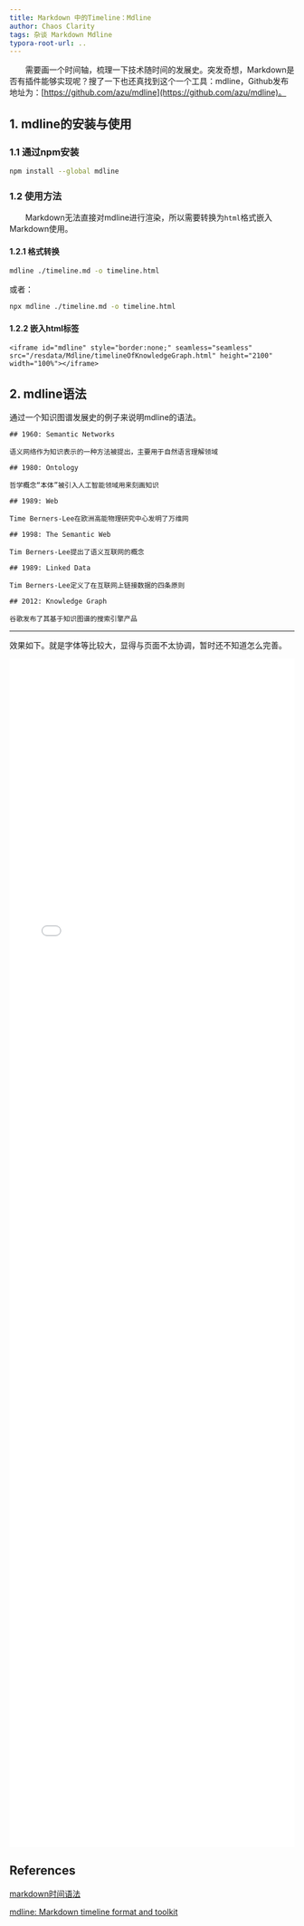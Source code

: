 ```yaml
---
title: Markdown 中的Timeline：Mdline
author: Chaos Clarity
tags: 杂谈 Markdown Mdline
typora-root-url: ..
---
```


&emsp;&emsp;需要画一个时间轴，梳理一下技术随时间的发展史。突发奇想，Markdown是否有插件能够实现呢？搜了一下也还真找到这个一个工具：mdline，Github发布地址为：[https://github.com/azu/mdline](https://github.com/azu/mdline)。

## 1. mdline的安装与使用

### 1.1 通过npm安装

```bash
npm install --global mdline
```

### 1.2 使用方法

&emsp;&emsp;Markdown无法直接对mdline进行渲染，所以需要转换为`html`格式嵌入Markdown使用。

#### 1.2.1 格式转换

```bash
mdline ./timeline.md -o timeline.html
```

或者：

```bash
npx mdline ./timeline.md -o timeline.html
```

#### 1.2.2 嵌入html标签

```
<iframe id="mdline" style="border:none;" seamless="seamless" src="/resdata/Mdline/timelineOfKnowledgeGraph.html" height="2100" width="100%"></iframe>
```

## 2. mdline语法

通过一个知识图谱发展史的例子来说明mdline的语法。

```
## 1960: Semantic Networks

语义网络作为知识表示的一种方法被提出，主要用于自然语言理解领域

## 1980: Ontology

哲学概念“本体”被引入人工智能领域用来刻画知识

## 1989: Web

Time Berners-Lee在欧洲高能物理研究中心发明了万维网

## 1998: The Semantic Web

Tim Berners-Lee提出了语义互联网的概念

## 1989: Linked Data

Tim Berners-Lee定义了在互联网上链接数据的四条原则

## 2012: Knowledge Graph

谷歌发布了其基于知识图谱的搜索引擎产品
```

***

效果如下。就是字体等比较大，显得与页面不太协调，暂时还不知道怎么完善。

<iframe id="mdline" style="border:none;" seamless="seamless" src="/resdata/Mdline/timelineOfKnowledgeGraph.html" height="2100" width="100%"></iframe>

## References

[markdown时间语法](https://markdown.jianguoyun.com/2945.html)

[mdline: Markdown timeline format and toolkit](https://github.com/azu/mdline)
